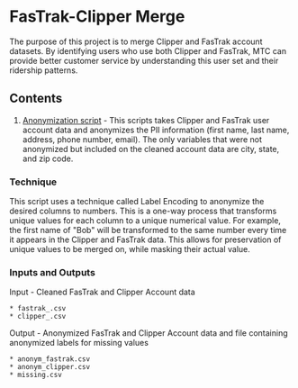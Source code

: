 # FasTrak-Clipper Merge

The purpose of this project is to merge Clipper and FasTrak account datasets. By identifying users who use both Clipper and FasTrak, MTC can provide better customer service by understanding this user set and their ridership patterns. 

## Contents 

1. [Anonymization script](https://github.com/BayAreaMetro/usf-practicum/blob/master/fastrak-clipper-merge/anonymization_script.py) - This scripts takes Clipper and FasTrak user account data and anonymizes the PII information (first name, last name, address, phone number, email). The only variables that were not anonymized but included on the cleaned account data are city, state, and zip code. 

### Technique
This script uses a technique called Label Encoding to anonymize the desired columns to numbers. This is a one-way process that transforms unique values for each column to a unique numerical value. For example, the first name of "Bob" will be transformed to the same number every time it appears in the Clipper and FasTrak data. This allows for preservation of unique values to be merged on, while masking their actual value.

### Inputs and Outputs
Input - Cleaned FasTrak and Clipper Account data 

	* fastrak_.csv
	* clipper_.csv
Output - Anonymized FasTrak and Clipper Account data and file containing anonymized labels for missing values

	* anonym_fastrak.csv
	* anonym_clipper.csv
	* missing.csv

